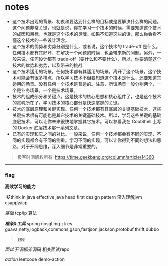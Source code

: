 # notes

 * 这个技术出现的背景、初衷和要达到什么样的目标或是要解决什么样的问题。这个问题非常关键，也就是说，你在学习一个技术的时候，需要知道这个技术的成因和目标，也就是这个技术的灵魂。如果不知道这些的话，那么你会看不懂这个技术的一些设计理念。 
 * 这个技术的优势和劣势分别是什么，或者说，这个技术的 trade-off 是什么。任何技术都有其好坏，在解决一个问题的时候，也会带来新的问题。另外，一般来说，任何设计都有 trade-off（要什么和不要什么），所以，你要清楚这个技术的优势和劣势，以及带来的挑战
 * 这个技术适用的场景。任何技术都有其适用的场景，离开了这个场景，这个技术可能会有很多槽点，所以学习技术不但要知道这个技术是什么，还要知道其适用的场景。没有任何一个技术是普适的。注意，所谓场景一般分别两个，一个是业务场景，一个是技术场景。
 * 技术的组成部分和关键点。这是技术的核心思想和核心组件了，也是这个技术的灵魂所在了。学习技术的核心部分是快速掌握的关键。
 * 技术的底层原理和关键实现。任何一个技术都有其底层的关键基础技术，这些关键技术很有可能也是其它技术的关键基础技术。所以，学习这些关键的基础底层技术，可以让你未来很快地掌握其它技术。可以参看我在 CoolShell 上写的 Docker 底层技术那一系列文章。
 * 已有的实现和它之间的对比。一般来说，任何一个技术都会有不同的实现，不同的实现都会有不同的侧重。学习不同的实现，可以让你得到不同的想法和思路，对于开阔思维，深入细节是非常重要的。
 
> 极客时间版权所有: https://time.geekbang.org/column/article/14360

  
---

### flag
**高效学习的能力**

_**书**_
think in java
effective java
head first design pattern
深入理解jvm
csapp\sicp

_基础_
tcp/ip
算法

_**框架&工具**_
spring 
nosql
mq
zk
es
guava,netty,logback,commons,gson,fastjson,jackson,protobuf,thrift,dubbo
> [see](#notes)

_面试_
开源框架源码
相关面试repo

_action_
leetcode
demo-action
